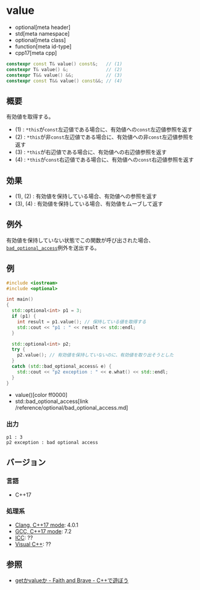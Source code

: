 # value
* optional[meta header]
* std[meta namespace]
* optional[meta class]
* function[meta id-type]
* cpp17[meta cpp]

```cpp
constexpr const T& value() const&;   // (1)
constexpr T& value() &;              // (2)
constexpr T&& value() &&;            // (3)
constexpr const T&& value() const&&; // (4)
```

## 概要
有効値を取得する。

- (1) : `*this`が`const`左辺値である場合に、有効値への`const`左辺値参照を返す
- (2) : `*this`が非`const`左辺値である場合に、有効値への非`const`左辺値参照を返す
- (3) : `*this`が右辺値である場合に、有効値への右辺値参照を返す
- (4) : `*this`が`const`右辺値である場合に、有効値への`const`右辺値参照を返す


## 効果
- (1), (2) : 有効値を保持している場合、有効値への参照を返す
- (3), (4) : 有効値を保持している場合、有効値をムーブして返す


## 例外
有効値を保持していない状態でこの関数が呼び出された場合、[`bad_optional_access`](/reference/optional/bad_optional_access.md)例外を送出する。


## 例
```cpp example
#include <iostream>
#include <optional>

int main()
{
  std::optional<int> p1 = 3;
  if (p1) {
    int result = p1.value(); // 保持している値を取得する
    std::cout << "p1 : " << result << std::endl;
  }

  std::optional<int> p2;
  try {
    p2.value(); // 有効値を保持していないのに、有効値を取り出そうとした
  }
  catch (std::bad_optional_access& e) {
    std::cout << "p2 exception : " << e.what() << std::endl;
  }
}
```
* value()[color ff0000]
* std::bad_optional_access[link /reference/optional/bad_optional_access.md]

### 出力
```
p1 : 3
p2 exception : bad optional access
```

## バージョン
### 言語
- C++17

### 処理系
- [Clang, C++17 mode](/implementation.md#clang): 4.0.1
- [GCC, C++17 mode](/implementation.md#gcc): 7.2
- [ICC](/implementation.md#icc): ??
- [Visual C++](/implementation.md#visual_cpp): ??


## 参照
- [getかvalueか - Faith and Brave - C++で遊ぼう](http://faithandbrave.hateblo.jp/entry/2014/08/05/151146)
